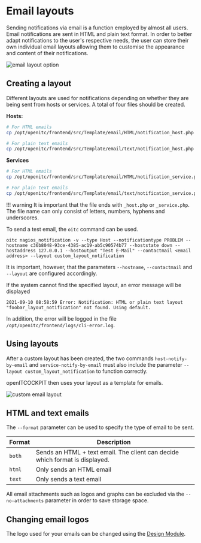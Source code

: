 # Email layouts

Sending notifications via email is a function employed by almost all users. Email notifications are sent in HTML and plain text format. In order to better adapt notifications to the user's respective needs, the user can store their own individual email layouts allowing them to customise the appearance and content of their notifications.

![email layout option](/images/alerting/openitcockpit-4-notifications.png)

## Creating a layout

Different layouts are used for notifications depending on whether they are being sent from hosts or services. A total of four files should be created.

**Hosts:**

```sh
# For HTML emails
cp /opt/openitc/frontend/src/Template/email/HTML/notification_host.php /opt/openitc/frontend/src/Template/email/HTML/custom_layout_notification_host.php

# For plain text emails
cp /opt/openitc/frontend/src/Template/email/text/notification_host.php /opt/openitc/frontend/src/Template/email/text/custom_layout_notification_host.php
```

**Services**
```sh
# For HTML emails
cp /opt/openitc/frontend/src/Template/email/HTML/notification_service.php /opt/openitc/frontend/src/Template/email/HTML/custom_layout_notification_service.php

# For plain text emails
cp /opt/openitc/frontend/src/Template/email/text/notification_service.php /opt/openitc/frontend/src/Template/email/text/custom_layout_notification_service.php
```

!!! warning
    It is important that the file ends with `_host.php` or `_service.php`. The file name can only consist of letters, numbers, hyphens and underscores.

To send a test email, the `oitc` command can be used.
```
oitc nagios_notification -v --type Host --notificationtype PROBLEM --hostname c36b8048-93ce-4385-ac19-ab5c90574b77 --hoststate down --hostaddress 127.0.0.1 --hostoutput "Test E-Mail" --contactmail <email address> --layout custom_layout_notification
```

It is important, however, that the parameters `--hostname`, `--contactmail` and `--layout` are configured accordingly.

If the system cannot find the specified layout, an error message will be displayed
```
2021-09-10 08:58:59 Error: Notification: HTML or plain text layout "foobar_layout_notification" not found. Using default.
```
In addition, the error will be logged in the file `/opt/openitc/frontend/logs/cli-error.log`. 

## Using layouts

After a custom layout has been created, the two commands `host-notify-by-email` and `service-notify-by-email` must also include the parameter `--layout custom_layout_notification` to function correctly.

openITCOCKPIT then uses your layout as a template for emails.

![custom email layout](/images/alerting/openitcockpit-custom-email-layout.png)

## HTML and text emails
The `--format` parameter can be used to specify the type of email to be sent.

| Format | Description                                                                  |
|--------|------------------------------------------------------------------------------|
| `both` | Sends an HTML + text email. The client can decide which format is displayed. |
| `html` | Only sends an HTML email                                                     |
| `text` | Only sends a text email                                                      |

All email attachments such as logos and graphs can be excluded via the `--no-attachments` parameter in order to save storage space.

## Changing email logos
The logo used for your emails can be changed using the [Design Module](/additional/theming/).
